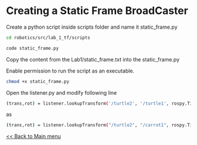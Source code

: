 # Creating a Static Frame BroadCaster

Create a python script inside scripts folder and name it static_frame.py

```sh
cd robotics/src/lab_1_tf/scripts
```

```sh
code static_frame.py
```

Copy the content from the Lab1/static_frame.txt into the static_frame.py

Enable permission to run the script as an executable.

```sh
chmod +x static_frame.py
```

Open the listener.py and modify following line

```sh
(trans,rot) = listener.lookupTransform('/turtle2', '/turtle1', rospy.Time(0))
```
as

```sh
(trans,rot) = listener.lookupTransform("/turtle2", "/carrot1", rospy.Time(0))
```

[<< Back to Main menu](../README.md)